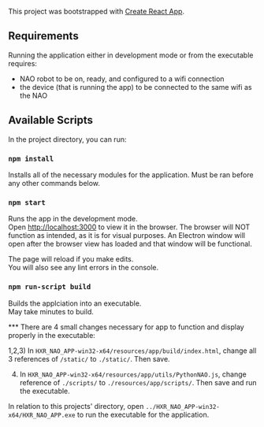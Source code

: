 This project was bootstrapped with [Create React App](https://github.com/facebook/create-react-app).

## Requirements
Running the application either in development mode or from the executable requires:
 - NAO robot to be on, ready, and configured to a wifi connection
 - the device (that is running the app) to be connected to the same wifi as the NAO

## Available Scripts

In the project directory, you can run:

### `npm install`

Installs all of the necessary modules for the application. Must be ran before any other commands below.

### `npm start`

Runs the app in the development mode.<br />
Open [http://localhost:3000](http://localhost:3000) to view it in the browser.
The browser will NOT function as intended, as it is for visual purposes.
An Electron window will open after the browser view has loaded and that window will be functional.

The page will reload if you make edits.<br />
You will also see any lint errors in the console.

### `npm run-script build`

Builds the applciation into an executable.<br />
May take minutes to build.

*** There are 4 small changes necessary for app to function and display properly in the executable:

1,2,3) In `HXR_NAO_APP-win32-x64/resources/app/build/index.html`, change all 3 references of `/static/` to `./static/`. Then save.

4) In `HXR_NAO_APP-win32-x64/resources/app/utils/PythonNAO.js`, change reference of `./scripts/` to `./resources/app/scripts/`. Then save and run the executable.

In relation to this projects' directory, open `../HXR_NAO_APP-win32-x64/HXR_NAO_APP.exe` to run the executable for the application.
